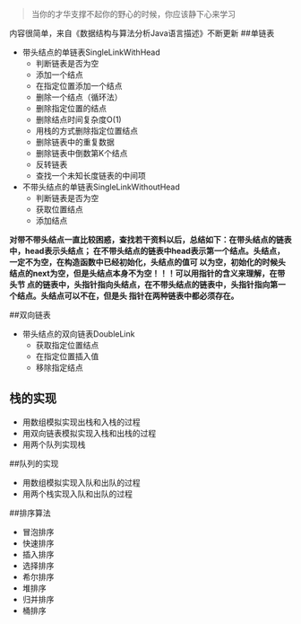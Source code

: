 
> 当你的才华支撑不起你的野心的时候，你应该静下心来学习

内容很简单，来自《数据结构与算法分析Java语言描述》不断更新
##单链表
- 带头结点的单链表SingleLinkWithHead
    - 判断链表是否为空
    -  添加一个结点
    -  在指定位置添加一个结点
     - 删除一个结点（循环法）
     - 删除指定位置的结点
     - 删除结点时间复杂度O(1)
     - 用栈的方式删除指定位置结点
     - 删除链表中的重复数据
     - 删除链表中倒数第K个结点
     - 反转链表
     - 查找一个未知长度链表的中间项
 - 不带头结点的单链表SingleLinkWithoutHead
    - 判断链表是否为空
    -  获取位置结点
    -  添加结点
    
 **对带不带头结点一直比较困惑，查找若干资料以后，总结如下：在带头结点的链表中，head表示头结点；
在不带头结点的链表中head表示第一个结点。头结点，一定不为空，在构造函数中已经初始化，头结点的值可
以为空，初始化的时候头结点的next为空，但是头结点本身不为空！！！可以用指针的含义来理解，在带头节
点的链表中，头指针指向头结点，在不带头结点的链表中，头指针指向第一个结点。头结点可以不在，但是头
指针在两种链表中都必须存在。**





##双向链表
- 带头结点的双向链表DoubleLink
    - 获取指定位置结点
    -  在指定位置插入值
    -  移除指定结点



## 栈的实现
- 用数组模拟实现出栈和入栈的过程
- 用双向链表模拟实现入栈和出栈的过程    
- 用两个队列实现栈



##队列的实现
- 用数组模拟实现入队和出队的过程
- 用两个栈实现入队和出队的过程




##排序算法
- 冒泡排序
- 快速排序
- 插入排序
- 选择排序
- 希尔排序
- 堆排序
- 归并排序
- 桶排序